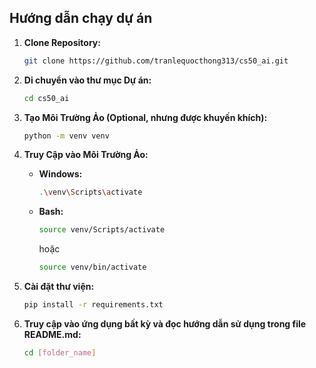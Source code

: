 ## Hướng dẫn chạy dự án
1. **Clone Repository:**
   ```bash
   git clone https://github.com/tranlequocthong313/cs50_ai.git
   ```

2. **Di chuyển vào thư mục Dự án:**
   ```bash
   cd cs50_ai
   ```

3. **Tạo Môi Trường Ảo (Optional, nhưng được khuyến khích):**
   ```bash
   python -m venv venv
   ```

4. **Truy Cập vào Môi Trường Ảo:**
   - **Windows:**
     ```bash
     .\venv\Scripts\activate
     ```

   - **Bash:**
     ```bash
     source venv/Scripts/activate
     ```
        hoặc
     ```bash
     source venv/bin/activate
     ```

5. **Cài đặt thư viện:**
   ```bash
   pip install -r requirements.txt
   ```

6. **Truy cập vào ứng dụng bất kỳ và đọc hướng dẫn sử dụng trong file README.md:**
   ```bash
   cd [folder_name]
   ```
